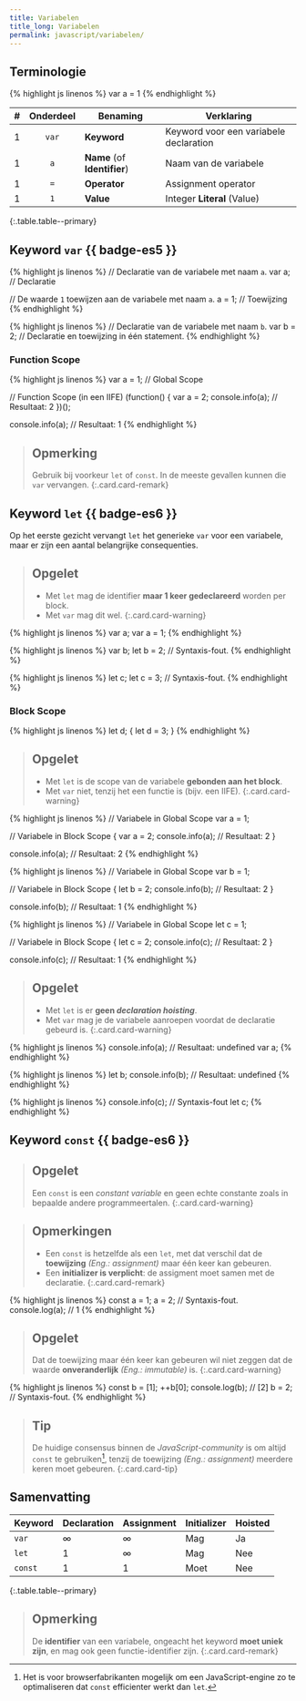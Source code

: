 ```yaml
---
title: Variabelen
title_long: Variabelen
permalink: javascript/variabelen/
---
```


Terminologie
------------

{% highlight js linenos %}
var a = 1
{% endhighlight %}

| # | Onderdeel | Benaming                     | Verklaring                             |
|--:|:---------:|------------------------------|----------------------------------------|
| 1 |   `var`   | **Keyword**                  | Keyword voor een variabele declaration |
| 1 |    `a`    | **Name** (of **Identifier**) | Naam van de variabele                  |
| 1 |    `=`    | **Operator**                 | Assignment operator                    |
| 1 |    `1`    | **Value**                    | Integer **Literal** (Value)            |
{:.table.table--primary}

Keyword `var` {{ badge-es5 }}
-------------

{% highlight js linenos %}
// Declaratie van de variabele met naam `a`.
var a; // Declaratie

// De waarde `1` toewijzen aan de variabele met naam `a`.
a = 1; // Toewijzing
{% endhighlight %}

{% highlight js linenos %}
// Declaratie van de variabele met naam `b`.
var b = 2; // Declaratie en toewijzing in één statement.
{% endhighlight %}

### Function Scope

{% highlight js linenos %}
var a = 1; // Global Scope

// Function Scope (in een IIFE)
(function() {
    var a = 2;
    console.info(a); // Resultaat: 2
})();

console.info(a); // Resultaat: 1
{% endhighlight %}

> Opmerking
> ---
> Gebruik bij voorkeur `let` of `const`. In de meeste gevallen kunnen die `var` vervangen.
{:.card.card-remark}

Keyword `let` {{ badge-es6 }}
-------------

Op het eerste gezicht vervangt `let` het generieke `var` voor een variabele, maar er zijn een aantal belangrijke consequenties.

> Opgelet
> ---
> - Met `let` mag de identifier **maar 1 keer gedeclareerd** worden per block.
> - Met `var` mag dit wel.
{:.card.card-warning}

{% highlight js linenos %}
var a;
var a = 1;
{% endhighlight %}

{% highlight js linenos %}
var b;
let b = 2; // Syntaxis-fout.
{% endhighlight %}

{% highlight js linenos %}
let c;
let c = 3; // Syntaxis-fout.
{% endhighlight %}

### Block Scope

{% highlight js linenos %}
let d;
{
    let d = 3;
}
{% endhighlight %}

> Opgelet
> ---
> - Met `let` is de scope van de variabele **gebonden aan het block**.
> - Met `var` niet, tenzij het een functie is (bijv. een IIFE).
{:.card.card-warning}

{% highlight js linenos %}
// Variabele in Global Scope
var a = 1;

// Variabele in Block Scope
{
    var a = 2;
    console.info(a); // Resultaat: 2
}

console.info(a); // Resultaat: 2
{% endhighlight %}

{% highlight js linenos %}
// Variabele in Global Scope
var b = 1;

// Variabele in Block Scope
{
    let b = 2;
    console.info(b); // Resultaat: 2
}

console.info(b); // Resultaat: 1
{% endhighlight %}

{% highlight js linenos %}
// Variabele in Global Scope
let c = 1;

// Variabele in Block Scope
{
    let c = 2;
    console.info(c); // Resultaat: 2
}

console.info(c); // Resultaat: 1
{% endhighlight %}

> Opgelet
> ---
> - Met `let` is er **geen *declaration hoisting***.
> - Met `var` mag je de variabele aanroepen voordat de declaratie gebeurd is.
{:.card.card-warning}

{% highlight js linenos %}
console.info(a); // Resultaat: undefined
var a;
{% endhighlight %}

{% highlight js linenos %}
let b;
console.info(b); // Resultaat: undefined
{% endhighlight %}

{% highlight js linenos %}
console.info(c); // Syntaxis-fout
let c;
{% endhighlight %}

Keyword `const` {{ badge-es6 }}
---------------

> Opgelet
> ---
> Een `const` is een *constant variable* en geen echte constante zoals in bepaalde andere programmeertalen.
{:.card.card-warning}

> Opmerkingen
> ---
> - Een `const` is hetzelfde als een `let`, met dat verschil dat de  **toewijzing** *(Eng.: assignment)* maar één keer kan gebeuren.
> - Een **initializer is verplicht**: de assigment moet samen met de declaratie.
{:.card.card-remark}

{% highlight js linenos %}
const a = 1;
a = 2; // Syntaxis-fout.
console.log(a); // 1
{% endhighlight %}

> Opgelet
> ---
> Dat de toewijzing maar één keer kan gebeuren wil niet zeggen dat de waarde **onveranderlijk** *(Eng.: immutable)* is.
{:.card.card-warning}

{% highlight js linenos %}
const b = [1];
++b[0];
console.log(b); // [2]
b = 2; // Syntaxis-fout.
{% endhighlight %}

> Tip
> ---
> De huidige consensus binnen de *JavaScript-community* is om altijd `const` te gebruiken[^const], tenzij de toewijzing *(Eng.: assignment)* meerdere keren moet gebeuren.
{:.card.card-tip}

[^const]: Het is voor browserfabrikanten mogelijk om een JavaScript-engine zo te optimaliseren dat `const` efficienter werkt dan `let`.

Samenvatting
------------

| Keyword | Declaration | Assignment | Initializer | Hoisted |
|---------|-------------|------------|-------------|---------|
| `var`   | &infin;     | &infin;    | Mag         | Ja      |
| `let`   | 1           | &infin;    | Mag         | Nee     |
| `const` | 1           | 1          | Moet        | Nee     |
{:.table.table--primary}

> Opmerking
> ---
> De **identifier** van een variabele, ongeacht het keyword **moet uniek zijn**, en mag ook geen functie-identifier zijn.
{:.card.card-remark}